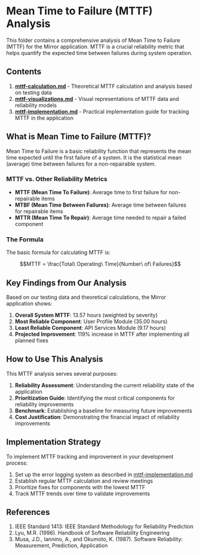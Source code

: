 # Mean Time to Failure (MTTF) Analysis

This folder contains a comprehensive analysis of Mean Time to Failure (MTTF) for the Mirror application. MTTF is a crucial reliability metric that helps quantify the expected time between failures during system operation.

## Contents

1. **[mttf-calculation.md](./mttf-calculation.md)** - Theoretical MTTF calculation and analysis based on testing data
2. **[mttf-visualizations.md](./mttf-visualizations.md)** - Visual representations of MTTF data and reliability models
3. **[mttf-implementation.md](./mttf-implementation.md)** - Practical implementation guide for tracking MTTF in the application

## What is Mean Time to Failure (MTTF)?

Mean Time to Failure is a basic reliability function that represents the mean time expected until the first failure of a system. It is the statistical mean (average) time between failures for a non-repairable system.

### MTTF vs. Other Reliability Metrics

- **MTTF (Mean Time To Failure)**: Average time to first failure for non-repairable items
- **MTBF (Mean Time Between Failures)**: Average time between failures for repairable items
- **MTTR (Mean Time To Repair)**: Average time needed to repair a failed component

### The Formula

The basic formula for calculating MTTF is:

$$MTTF = \frac{Total\ Operating\ Time}{Number\ of\ Failures}$$

## Key Findings from Our Analysis

Based on our testing data and theoretical calculations, the Mirror application shows:

1. **Overall System MTTF**: 13.57 hours (weighted by severity)
2. **Most Reliable Component**: User Profile Module (35.00 hours)
3. **Least Reliable Component**: API Services Module (9.17 hours)
4. **Projected Improvement**: 119% increase in MTTF after implementing all planned fixes

## How to Use This Analysis

This MTTF analysis serves several purposes:

1. **Reliability Assessment**: Understanding the current reliability state of the application
2. **Prioritization Guide**: Identifying the most critical components for reliability improvements
3. **Benchmark**: Establishing a baseline for measuring future improvements
4. **Cost Justification**: Demonstrating the financial impact of reliability improvements

## Implementation Strategy

To implement MTTF tracking and improvement in your development process:

1. Set up the error logging system as described in [mttf-implementation.md](./mttf-implementation.md)
2. Establish regular MTTF calculation and review meetings
3. Prioritize fixes for components with the lowest MTTF
4. Track MTTF trends over time to validate improvements

## References

1. IEEE Standard 1413: IEEE Standard Methodology for Reliability Prediction
2. Lyu, M.R. (1996). Handbook of Software Reliability Engineering
3. Musa, J.D., Iannino, A., and Okumoto, K. (1987). Software Reliability: Measurement, Prediction, Application